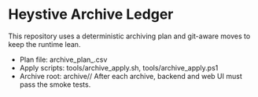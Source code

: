 # Heystive Archive Ledger
This repository uses a deterministic archiving plan and git-aware moves to keep the runtime lean.
- Plan file: archive_plan_<date>.csv
- Apply scripts: tools/archive_apply.sh, tools/archive_apply.ps1
- Archive root: archive/<date>/
After each archive, backend and web UI must pass the smoke tests.